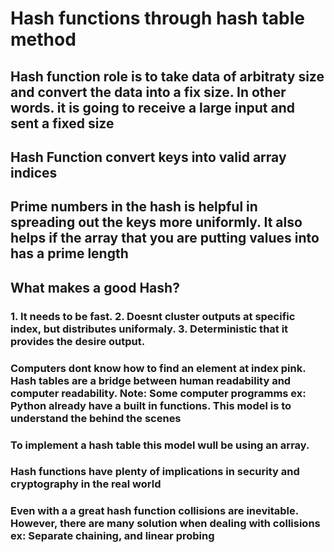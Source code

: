# Hash functions through hash table method

## Hash function role is to take data of arbitraty size and convert the data into a fix size. In other words. it is going to receive a large input and sent a fixed size

## Hash Function convert keys into valid array indices

## Prime numbers in the hash is helpful in spreading out the keys more uniformly. It also helps if the array that you are putting values into has a prime length

## What makes a good Hash?
### 1. It needs to be fast. 2. Doesnt cluster outputs at specific index, but distributes uniformaly.  3. Deterministic that it provides the desire output.

### Computers dont know how to find an element at index pink.  Hash tables are a bridge between human readability and computer readability. Note: Some computer programms ex: Python already have a built in functions. This model is to understand the behind the scenes

### To implement a hash table this model wull be using an array. 


### Hash functions have plenty of implications in security and cryptography in the real world

### Even with a a great hash function collisions are inevitable. However, there are many solution when dealing with collisions ex: Separate chaining, and linear probing 



